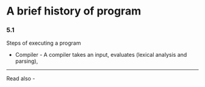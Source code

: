 # A brief history of program

### 5.1 

Steps of executing a program
- Compiler - A compiler takes an input, evaluates (lexical analysis and parsing), 



---
Read also - 